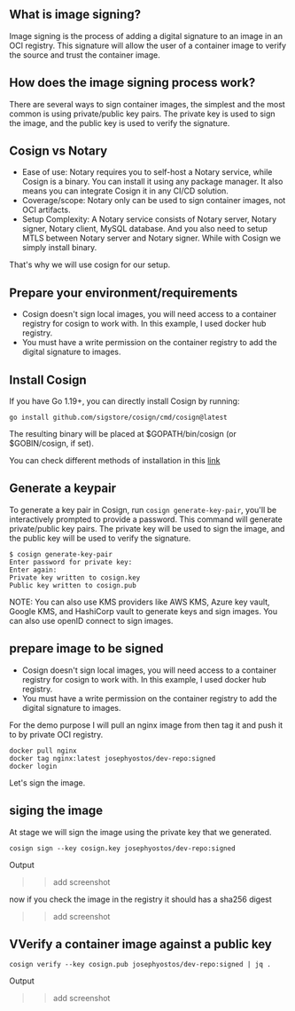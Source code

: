 ## What is image signing?

Image signing is the process of adding a digital signature to an image in an OCI registry. This signature will allow the user of a container image to verify the source and trust the container image.

## How does the image signing process work?
There are several ways to sign container images, the simplest and the most common is using private/public key pairs. The private key is used to sign the image, and the public key is used to verify the signature.

## Cosign vs Notary

- Ease of use: Notary requires you to self-host a Notary service, while Cosign is a binary. You can install it using any package manager. It also means you can integrate Cosign it in any CI/CD solution. 
- Coverage/scope:  Notary only can be used to sign container images, not OCI artifacts. 
- Setup Complexity: A Notary service consists of Notary server, Notary signer, Notary client, MySQL database. And you also need to setup MTLS between Notary server and Notary signer. While with Cosign we simply install binary. 

That's why we will use cosign for our setup.

## Prepare your environment/requirements

- Cosign doesn't sign local images, you will need access to a container registry for cosign to work with. In this example, I used docker hub registry.
- You must have a write permission on the container registry to add the digital signature to images.

## Install Cosign 

If you have Go 1.19+, you can directly install Cosign by running:

```
go install github.com/sigstore/cosign/cmd/cosign@latest
```
The resulting binary will be placed at $GOPATH/bin/cosign (or $GOBIN/cosign, if set).

You can check different methods of installation in this [link](https://docs.sigstore.dev/cosign/installation/) 

## Generate a keypair

To generate a key pair in Cosign, run `cosign generate-key-pair`, you'll be interactively prompted to provide a password.
This command will generate private/public key pairs. The private key will be used to sign the image, and the public key will be used to verify the signature.

```
$ cosign generate-key-pair
Enter password for private key:
Enter again:
Private key written to cosign.key
Public key written to cosign.pub
```
NOTE: You can also use KMS providers like AWS KMS, Azure key vault, Google KMS, and HashiCorp vault to generate keys and sign images. You can also use openID connect to sign images.

## prepare image to be signed 

- Cosign doesn't sign local images, you will need access to a container registry for cosign to work with. In this example, I used docker hub registry.
- You must have a write permission on the container registry to add the digital signature to images.

For the demo purpose I will pull an nginx image from then tag it and push it to by private OCI registry.

```
docker pull nginx
docker tag nginx:latest josephyostos/dev-repo:signed 
docker login 
```

Let's sign the image. 

## siging the image 

At stage we will sign the image using the private key that we generated.

```
cosign sign --key cosign.key josephyostos/dev-repo:signed
```

Output 

>> add screenshot

now if you check the image in the registry it should has a sha256 digest 

>> add screenshot

## VVerify a container image against a public key

```
cosign verify --key cosign.pub josephyostos/dev-repo:signed | jq .
```

Output 

>> add screenshot


